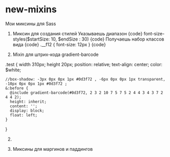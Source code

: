 # new-mixins
Мои миксины для Sass

1) Миксин для создания стилей
Указываешь диапазон
{code}
font-size-styles($startSize: 10, $endSize : 30)
{code}
 Получаешь набор классов вида
{code}
.__f12 {
 font-size: 12px
}
{code}

2) Mixin для штрих-кода gradient-barcode

  .test {
    width 310px;
    height 20px;
    position: relative;
    text-align: center;
    color: $white;

    //box-shadow: -3px 0px 0px 1px #0d3f72 , -6px 0px 0px 1px transparent, -10px 0px 0px 1px #0d3f72 ;
    &:before {
      @include gradient-barcode(#0d3f72, 2 3 2 10 7 5 7 5 2 4 4 3 4 3 7 2 4 4 2);
      height: inherit;
      content: '';
      display: block;
      float: left;
    }
   }

   <div class="test"></div>

2) 



3) Миксины для маргинов и паддингов
